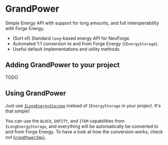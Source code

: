 # GrandPower

Simple Energy API with support for long amounts, and full interoperability with Forge Energy.

- (Sort of) Standard `long`-based energy API for NeoForge.
- Automated 1:1 conversion to and from Forge Energy (`IEnergyStorage`).
- Useful default implementations and utility methods.

## Adding GrandPower to your project
TODO

## Using GrandPower
Just use [`ILongEnergyStorage`](src/main/java/dev/technici4n/grandpower/api/ILongEnergyStorage.java)
instead of `IEnergyStorage` in your project. It's that simple!

You can use the `BLOCK`, `ENTITY`, and `ITEM` capabilities from `ILongEnergyStorage`,
and everything will be automatically be converted to and from Forge Energy.
To have a look at how the conversion works,
check out [`GrandPowerImpl`](src/main/java/dev/technici4n/grandpower/impl/GrandPowerImpl.java).
